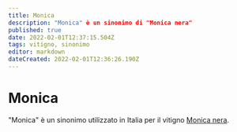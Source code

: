```yaml
---
title: Monica
description: "Monica" è un sinonimo di "Monica nera"
published: true
date: 2022-02-01T12:37:15.504Z
tags: vitigno, sinonimo
editor: markdown
dateCreated: 2022-02-01T12:36:26.190Z
---
```


# Monica
"Monica" è un sinonimo utilizzato in Italia per il vitigno [Monica nera](/vitigni/Italia/bacca-nera/monica-nera).